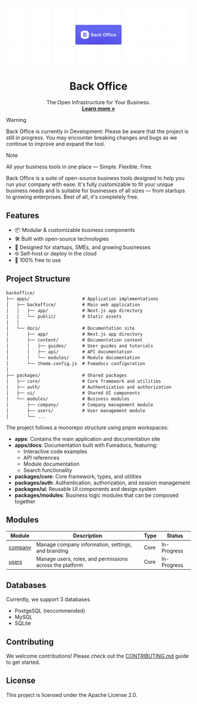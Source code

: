 <p align="center">
  <a href="https://backoffice.co.th">
   <img src="./apps/backoffice/public/images/backoffice.png" alt="Back Office — The infrastructure of your business">
  </a>
  <h1 align="center">Back Office</h1>
  <p align="center">
    The Open Infrastructure for Your Business.
    <br />
    <a href="https://backoffice.co.th"><strong>Learn more »</strong></a>
  </p>
</p>

> [!WARNING]
> Back Office is currently in Development: Please be aware that the project is still in progress. You may encounter breaking changes and bugs as we continue to improve and expand the tool.

> [!NOTE]
> All your business tools in one place — Simple. Flexible. Free.

Back Office is a suite of open-source business tools designed to help you run your company with ease. It's fully customizable to fit your unique business needs and is suitable for businesses of all sizes — from startups to growing enterprises. Best of all, it's completely free.

## Features

- 📦 Modular & customizable business components
- 🛠️ Built with open-source technologies
- 💼 Designed for startups, SMEs, and growing businesses
- 🌐 Self-host or deploy in the cloud
- 💸 100% free to use

## Project Structure

```
backoffice/
├── apps/                    # Application implementations
│   ├── backoffice/          # Main web application
│   │   ├── app/             # Next.js app directory
│   │   └── public/          # Static assets
│   │
│   └── docs/                # Documentation site
│       ├── app/             # Next.js app directory
│       ├── content/         # Documentation content
│       │   ├── guides/      # User guides and tutorials
│       │   ├── api/         # API documentation
│       │   └── modules/     # Module documentation
│       └── theme.config.js  # Fumadocs configuration
│
├── packages/                # Shared packages
│   ├── core/                # Core framework and utilities
│   ├── auth/                # Authentication and authorization
│   ├── ui/                  # Shared UI components
│   └── modules/             # Business modules
│       ├── company/         # Company management module
│       ├── users/           # User management module
│       └── ...
```

The project follows a monorepo structure using pnpm workspaces:

- **apps**: Contains the main application and documentation site
- **apps/docs**: Documentation built with Fumadocs, featuring:
  - Interactive code examples
  - API references
  - Module documentation
  - Search functionality
- **packages/core**: Core framework, types, and utilities
- **packages/auth**: Authentication, authorization, and session management
- **packages/ui**: Reusable UI components and design system
- **packages/modules**: Business logic modules that can be composed together

## Modules

| Module                                          | Description                                              | Type | Status      |
| ----------------------------------------------- | -------------------------------------------------------- | ---- | ----------- |
| [company](/packages//modules/company/README.md) | Manage company information, settings, and branding       | Core | In-Progress |
| [users](/packages/modules/users/README.md)      | Manage users, roles, and permissions across the platform | Core | In-Progress |

## Databases

Currently, we support 3 databases

- PostgeSQL (reccommended)
- MySQL
- SQLite

## Contributing

We welcome contributions! Please check out the [CONTRIBUTING.md](CONTRIBUTING.md) guide to get started.

## License

This project is licensed under the Apache License 2.0.
